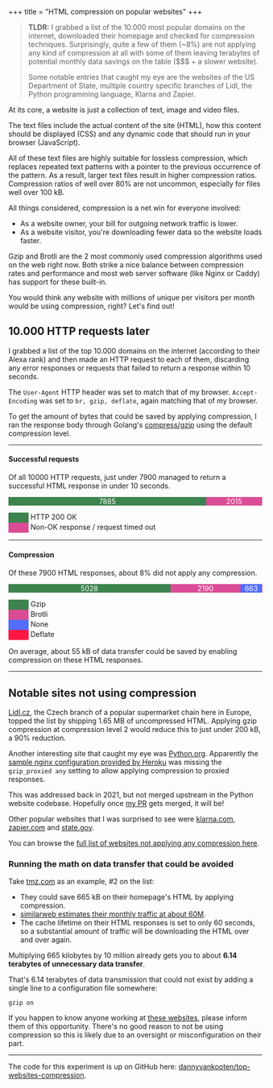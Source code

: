 +++
title = "HTML compression on popular websites"
+++

> **TLDR:** I grabbed a list of the 10.000 most popular domains on the internet, downloaded their homepage and checked for compression techniques. Surprisingly, quite a few of them (~8%) are not applying any kind of compression at all with some of them leaving terabytes of potential monthly data savings on the table ($$$ + a slower website).
>
> Some notable entries that caught my eye are the websites of the US Department of State, multiple country specific branches of Lidl, the Python programming language, Klarna and Zapier.

At its core, a website is just a collection of text, image and video files.

The text files include the actual content of the site (HTML), how this content should be displayed (CSS) and any dynamic code that should run in your browser (JavaScript).

All of these text files are highly suitable for lossless compression, which replaces repeated text patterns with a pointer to the previous occurrence of the pattern. As a result, larger text files result in higher compression ratios.
Compression ratios of well over 80% are not uncommon, especially for files well over 100 kB.

All things considered, compression is a net win for everyone involved:

- As a website owner, your bill for outgoing network traffic is lower.
- As a website visitor, you're downloading fewer data so the website loads faster.

Gzip and Brotli are the 2 most commonly used compression algorithms used on the web right now.
Both strike a nice balance between compression rates and performance and most web server software (like Nginx or Caddy) has support for these built-in.

You would think any website with millions of unique per visitors per month would be using compression, right? Let's find out!

## 10.000 HTTP requests later

I grabbed a list of the top 10.000 domains on the internet (according to their Alexa rank) and then made an HTTP request to each of them, discarding any error responses or requests that failed to return a response within 10 seconds.

The `User-Agent` HTTP header was set to match that of my browser. `Accept-Encoding` was set to `br, gzip, deflate`, again matching that of my browser.

To get the amount of bytes that could be saved by applying compression, I ran the response body through Golang's [compress/gzip](https://pkg.go.dev/compress/gzip) using the default compression level.

<style>
.bar-chart > div {
    display: inline-block;
    box-sizing: border-box;
    text-align: center;
    color: white;
}
.legend {
    margin-top: 1em;
    list-style: none;
    padding: 0;
}
.legend span {
    display: inline-block;
    width: 40px;
    height: 20px;
    vertical-align: middle;
}
</style>

---

#### Successful requests

Of all 10000 HTTP requests, just under 7900 managed to return a successful HTML response in under 10 seconds.

<div class="bar-chart">
    <div style="width: 78%; background: #3d834e;">7885</div><div style="background:#da4c95; width: 22%">2015</div>
</div>

<ul class="legend">
    <li><span style="background:#3d834e;"></span> HTTP 200 OK</li>
    <li><span style="background:#da4c95;"></span> Non-OK response / request timed out</li>
</ul>

---

#### Compression

Of these 7900 HTML responses, about 8% did not apply any compression.

<div class="bar-chart">
    <div style="width: 63.8%; background: #3d834e;">5028</div><div style="background:#da4c95; width: 27.7%">2190</div><div style="background:#536DFE; width: 8.4%">663</div><div style="background:#FF1744; width: 0.1%">4</div>
</div>

<ul class="legend">
    <li><span style="background:#3d834e;"></span> Gzip</li>
    <li><span style="background:#da4c95;"></span> Brotli</li>
    <li><span style="background:#536DFE;"></span> None</li>
    <li><span style="background:#FF1744;"></span> Deflate</li>
</ul>

On average, about 55 kB of data transfer could be saved by enabling compression on these HTML responses.

---

## Notable sites not using compression

[Lidl.cz](https://www.lidl.cz/), the Czech branch of a popular supermarket chain here in Europe, topped the list by shipping 1.65 MB of uncompressed HTML.
Applying gzip compression at compression level 2 would reduce this to just under 200 kB, a 90% reduction.

Another interesting site that caught my eye was [Python.org](https://python.org/).
Apparently the [sample nginx configuration provided by Heroku](https://github.com/heroku/heroku-buildpack-nginx/pull/86/commits/458bc2e997825abd802ff49d5c9f0b4e01c55815)
was missing the `gzip_proxied any` setting to allow applying compression to proxied responses.

This was addressed back in 2021, but not merged upstream in the Python website codebase. Hopefully once [my PR](https://github.com/python/pythondotorg/pull/2334) gets merged, it will be!

Other popular websites that I was surprised to see were [klarna.com](https://www.klarna.com), [zapier.com](https://zapier.com/) and [state.gov](https://www.state.gov/).

You can browse the [full list of websites not applying any compression here](/2023/sites-without-compression.html).

### Running the math on data transfer that could be avoided

Take [tmz.com](https://www.tmz.com/) as an example, #2 on the list:

- They could save 665 kB on their homepage's HTML by applying compression.
- [similarweb estimates their monthly traffic at about 60M](https://www.similarweb.com/website/tmz.com/).
- The cache lifetime on their HTML responses is set to only 60 seconds, so a substantial amount of traffic will be downloading the HTML over and over again.

Multiplying 665 kilobytes by 10 million already gets you to about **6.14 terabytes of unnecessary data transfer**.

That's 6.14 terabytes of data transmission that could not exist by adding a single line to a configuration file somewhere:

```
gzip on
```

If you happen to know anyone working at [these websites](/2023/sites-without-compression.html), please inform them of this opportunity. There's no good reason to not be using compression so this is likely due to an oversight or misconfiguration on their part.

---

The code for this experiment is up on GitHub here: [dannyvankooten/top-websites-compression](https://github.com/dannyvankooten/top-websites-compression).
